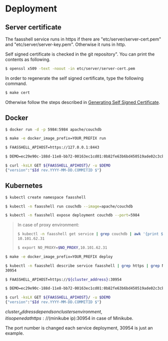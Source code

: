 # Deployment

## Server certificate

The faasshell service runs in https if there are "etc/server/server-cert.pem" and "etc/server/server-key.pem". Otherwise it runs in http.

Self signed certificate is checked in the git repository".
You can print the contents as following.

```sh
$ openssl x509 -text -noout -in etc/server/server-cert.pem
```
In order to regenerate the self signed certificate, type the following command.

```sh
$ make cert
```

Otherwise follow the steps described in [Generating Self Signed Certificate](../etc).

## Docker

```sh
$ docker run -d -p 5984:5984 apache/couchdb

$ make -e docker_image_prefix=YOUR_PREFIX run

$ FAASSHELL_APIHOST=https://127.0.0.1:8443

$ DEMO=ec29e90c-188d-11e8-bb72-00163ec1cd01:0b82fe63b6bd450519ade02c3cb8f77ee581f25a810db28f3910e6cdd9d041bf

$ curl -ksLX GET ${FAASSHELL_APIHOST}/ -u $DEMO
{"version":"$Id rev.YYYY-MM-DD.COMMITID $"}
```

## Kubernetes

```sh
$ kubectl create namespace faasshell

$ kubectl -n faasshell run couchdb --image=apache/couchdb

$ kubectl -n faasshell expose deployment couchdb --port=5984
```

  > In case of proxy environment:
  >
  > ```sh
  > $ kubectl -n faasshell get service | grep couchdb | awk '{print $3}'
  > 10.101.62.31
  >
  > $ export NO_PROXY=$NO_PROXY,10.101.62.31
  > ```

```sh
$ make -e docker_image_prefix=YOUR_PREFIX deploy

$ kubectl -n faasshell describe service faasshell | grep https | grep NodePort| awk '{print $3}' | cut -d'/' -f1
30954

$ FAASSHELL_APIHOST=https://${cluster_address}:30954

$ DEMO=ec29e90c-188d-11e8-bb72-00163ec1cd01:0b82fe63b6bd450519ade02c3cb8f77ee581f25a810db28f3910e6cdd9d041bf

$ curl -ksLX GET ${FAASSHELL_APIHOST}/ -u $DEMO
{"version":"$Id rev.YYYY-MM-DD.COMMITID $"}
```

${cluster_address}  depends on clusters environment, it is opened at https://$(minikube ip):30954 in case of Minikube.

The port number is changed each service deployment, 30954 is just an example.
